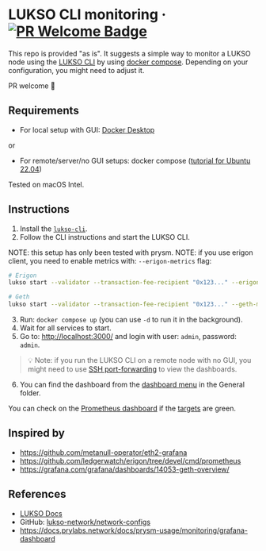 # LUKSO CLI monitoring &middot; [![PR Welcome Badge](https://badgen.net/https/pr-welcome-badge.vercel.app/api/badge/Hugoo/lukso-cli-monitoring)](https://github.com/Hugoo/lukso-cli-monitoring/issues?q=archived:false+is:issue+is:open+sort:updated-desc+label%3A%22help%20wanted%22%2C%22good%20first%20issue%22)

This repo is provided "as is". It suggests a simple way to monitor a LUKSO node using the [LUKSO CLI](https://github.com/lukso-network/tools-lukso-cli) by using [docker compose](https://docs.docker.com/compose/). Depending on your configuration, you might need to adjust it.

PR welcome 🤗

## Requirements

- For local setup with GUI: [Docker Desktop](https://www.docker.com/products/docker-desktop/)

or

- For remote/server/no GUI setups: docker compose ([tutorial for Ubuntu 22.04](https://www.digitalocean.com/community/tutorials/how-to-install-and-use-docker-compose-on-ubuntu-22-04))

Tested on macOS Intel.

## Instructions

1. Install the [`lukso-cli`](https://github.com/lukso-network/tools-lukso-cli).
2. Follow the CLI instructions and start the LUKSO CLI.

NOTE: this setup has only been tested with prysm.
NOTE: if you use erigon client, you need to enable metrics with: `--erigon-metrics` flag:

```bash
# Erigon
lukso start --validator --transaction-fee-recipient "0x123..." --erigon-metrics

# Geth
lukso start --validator --transaction-fee-recipient "0x123..." --geth-metrics
```

3. Run: `docker compose up` (you can use `-d` to run it in the background).
4. Wait for all services to start.
5. Go to: <http://localhost:3000/> and login with user: `admin`, password: `admin`.

> 💡 Note: if you run the LUKSO CLI on a remote node with no GUI, you might need to use [SSH port-forwarding](https://unix.stackexchange.com/a/115906) to view the dashboards.

6. You can find the dashboard from the [dashboard menu](http://localhost:3000/dashboards) in the General folder.

You can check on the [Prometheus dashboard](http://localhost:9090/) if the [targets](http://localhost:9090/targets?search=) are green.

## Inspired by

- <https://github.com/metanull-operator/eth2-grafana>
- <https://github.com/ledgerwatch/erigon/tree/devel/cmd/prometheus>
- <https://grafana.com/grafana/dashboards/14053-geth-overview/>

## References

- [LUKSO Docs](https://docs.lukso.tech)
- GitHub: [lukso-network/network-configs](https://github.com/lukso-network/network-configs)
- <https://docs.prylabs.network/docs/prysm-usage/monitoring/grafana-dashboard>
